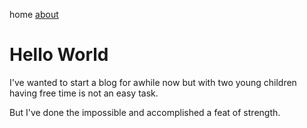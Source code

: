home [about](./about.md)

# Hello World

I've wanted to start a blog for awhile now but with two young children having free time is not an easy task.

But I've done the impossible and accomplished a feat of strength.
